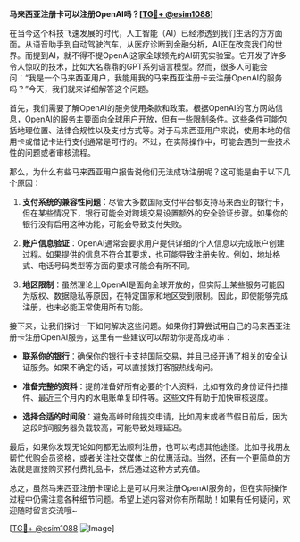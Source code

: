 **马来西亚注册卡可以注册OpenAI吗？[[TG💪+ @esim1088](https://t.me/s/esim1088)]**

在当今这个科技飞速发展的时代，人工智能（AI）已经渗透到我们生活的方方面面。从语音助手到自动驾驶汽车，从医疗诊断到金融分析，AI正在改变我们的世界。而提到AI，就不得不提OpenAI这家全球领先的AI研究实验室。它开发了许多令人惊叹的技术，比如大名鼎鼎的GPT系列语言模型。然而，很多人可能会问：“我是一个马来西亚用户，我能用我的马来西亚注册卡去注册OpenAI的服务吗？”今天，我们就来详细解答这个问题。

首先，我们需要了解OpenAI的服务使用条款和政策。根据OpenAI的官方网站信息，OpenAI的服务主要面向全球用户开放，但有一些限制条件。这些条件可能包括地理位置、法律合规性以及支付方式等。对于马来西亚用户来说，使用本地的信用卡或借记卡进行支付通常是可行的。不过，在实际操作中，可能会遇到一些技术性的问题或者审核流程。

那么，为什么有些马来西亚用户报告说他们无法成功注册呢？这可能是由于以下几个原因：

1. **支付系统的兼容性问题**：尽管大多数国际支付平台都支持马来西亚的银行卡，但在某些情况下，银行可能会对跨境交易设置额外的安全验证步骤。如果你的银行没有启用这种功能，可能会导致支付失败。
   
2. **账户信息验证**：OpenAI通常会要求用户提供详细的个人信息以完成账户创建过程。如果提供的信息不符合其要求，也可能导致注册失败。例如，地址格式、电话号码类型等方面的要求可能会有所不同。

3. **地区限制**：虽然理论上OpenAI是面向全球开放的，但实际上某些服务可能因为版权、数据隐私等原因，在特定国家和地区受到限制。因此，即使能够完成注册，也未必能正常使用所有功能。

接下来，让我们探讨一下如何解决这些问题。如果你打算尝试用自己的马来西亚注册卡注册OpenAI服务，这里有一些建议可以帮助你提高成功率：

- **联系你的银行**：确保你的银行卡支持国际交易，并且已经开通了相关的安全认证服务。如果不确定的话，可以直接拨打客服热线询问。
  
- **准备完整的资料**：提前准备好所有必要的个人资料，比如有效的身份证件扫描件、最近三个月内的水电账单复印件等。这些文件有助于加快审核速度。

- **选择合适的时间段**：避免高峰时段提交申请，比如周末或者节假日前后，因为这段时间服务器负载较高，可能导致处理延迟。

最后，如果你发现无论如何都无法顺利注册，也可以考虑其他途径。比如寻找朋友帮忙代购会员资格，或者关注社交媒体上的优惠活动。当然，还有一个更简单的方法就是直接购买预付费礼品卡，然后通过这种方式充值。

总之，虽然马来西亚注册卡理论上是可以用来注册OpenAI服务的，但在实际操作过程中仍需注意各种细节问题。希望上述内容对你有所帮助！如果有任何疑问，欢迎随时留言交流哦~

[[TG💪+ @esim1088](https://t.me/s/esim1088) ![Image](https://i.postimg.cc/4NQfJmqS/Snipaste-2025-05-13-00-14-12.png)]